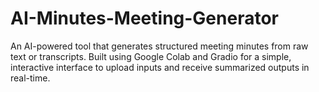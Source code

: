 # AI-Minutes-Meeting-Generator
An AI-powered tool that generates structured meeting minutes from raw text or transcripts. Built using Google Colab and Gradio for a simple, interactive interface to upload inputs and receive summarized outputs in real-time.
